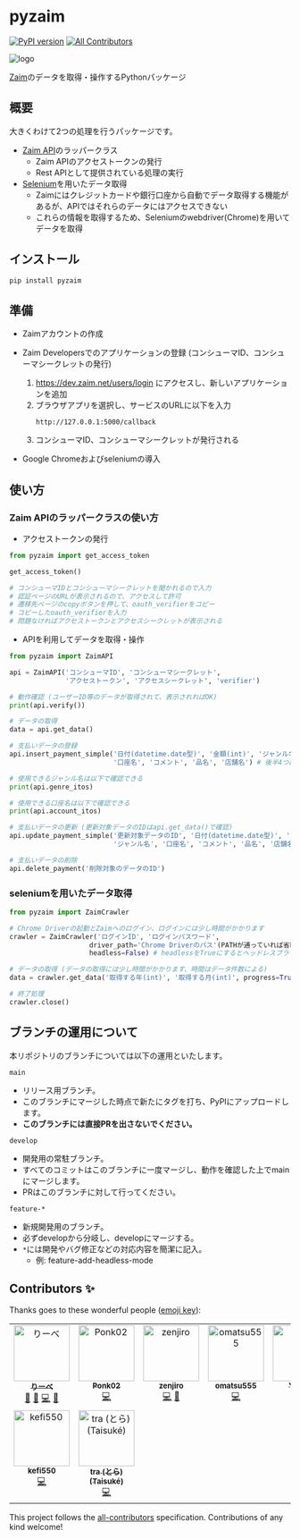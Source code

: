 # pyzaim

[![PyPI version](https://badge.fury.io/py/pyzaim.svg)](https://badge.fury.io/py/pyzaim)<!-- ALL-CONTRIBUTORS-BADGE:START - Do not remove or modify this section -->
[![All Contributors](https://img.shields.io/badge/all_contributors-8-orange.svg?style=flat-square)](#contributors-)
<!-- ALL-CONTRIBUTORS-BADGE:END -->

![logo](https://raw.githubusercontent.com/liebe-magi/pyzaim/main/img/pyzaim.svg)

[Zaim](https://zaim.net/)のデータを取得・操作するPythonパッケージ

## 概要

大きくわけて2つの処理を行うパッケージです。

- [Zaim API](https://dev.zaim.net/)のラッパークラス
  - Zaim APIのアクセストークンの発行
  - Rest APIとして提供されている処理の実行
- [Selenium](https://github.com/SeleniumHQ/selenium/tree/master/py)を用いたデータ取得
  - Zaimにはクレジットカードや銀行口座から自動でデータ取得する機能があるが、APIではそれらのデータにはアクセスできない
  - これらの情報を取得するため、Seleniumのwebdriver(Chrome)を用いてデータを取得

## インストール

```bash
pip install pyzaim
```

## 準備

- Zaimアカウントの作成
- Zaim Developersでのアプリケーションの登録 (コンシューマID、コンシューマシークレットの発行)

  1. https://dev.zaim.net/users/login にアクセスし、新しいアプリケーションを追加
  1. ブラウザアプリを選択し、サービスのURLに以下を入力
        ```
        http://127.0.0.1:5000/callback
        ```
  1. コンシューマID、コンシューマシークレットが発行される 
- Google Chromeおよびseleniumの導入

## 使い方

### Zaim APIのラッパークラスの使い方

- アクセストークンの発行

```python
from pyzaim import get_access_token

get_access_token()

# コンシューマIDとコンシューマシークレットを聞かれるので入力
# 認証ページのURLが表示されるので、アクセスして許可
# 遷移先ページのcopyボタンを押して、oauth_verifierをコピー
# コピーしたoauth_verifierを入力
# 問題なければアクセストークンとアクセスシークレットが表示される
```

- APIを利用してデータを取得・操作

```python
from pyzaim import ZaimAPI

api = ZaimAPI('コンシューマID', 'コンシューマシークレット',
              'アクセストークン', 'アクセスシークレット', 'verifier')

# 動作確認 (ユーザーID等のデータが取得されて、表示されればOK)
print(api.verify())

# データの取得
data = api.get_data()

# 支払いデータの登録
api.insert_payment_simple('日付(datetime.date型)', '金額(int)', 'ジャンル名',
                          '口座名', 'コメント', '品名', '店舗名') # 後半4つは任意入力

# 使用できるジャンル名は以下で確認できる
print(api.genre_itos)

# 使用できる口座名は以下で確認できる
print(api.account_itos)

# 支払いデータの更新 (更新対象データのIDはapi.get_data()で確認)
api.update_payment_simple('更新対象データのID', '日付(datetime.date型)', '金額(int)',
                          'ジャンル名', '口座名', 'コメント', '品名', '店舗名') # 後半4つは任意入力

# 支払いデータの削除
api.delete_payment('削除対象のデータのID')
```

### seleniumを用いたデータ取得

```python
from pyzaim import ZaimCrawler

# Chrome Driverの起動とZaimへのログイン、ログインには少し時間がかかります
crawler = ZaimCrawler('ログインID', 'ログインパスワード',
                    driver_path='Chrome Driverのパス'(PATHが通っていれば省略可),
                    headless=False) # headlessをTrueにするとヘッドレスブラウザで実行できる

# データの取得 (データの取得には少し時間がかかります、時間はデータ件数による)
data = crawler.get_data('取得する年(int)', '取得する月(int)', progress=True) # progressをFalseにするとプログレスバーを非表示にできる

# 終了処理
crawler.close()
```

## ブランチの運用について

本リポジトリのブランチについては以下の運用といたします。

`main`
- リリース用ブランチ。
- このブランチにマージした時点で新たにタグを打ち、PyPIにアップロードします。
- **このブランチには直接PRを出さないでください。**

`develop`
- 開発用の常駐ブランチ。
- すべてのコミットはこのブランチに一度マージし、動作を確認した上でmainにマージします。
- PRはこのブランチに対して行ってください。

`feature-*`
- 新規開発用のブランチ。
- 必ずdevelopから分岐し、developにマージする。
- `*`には開発やバグ修正などの対応内容を簡潔に記入。
  - 例: feature-add-headless-mode

## Contributors ✨

Thanks goes to these wonderful people ([emoji key](https://allcontributors.org/docs/en/emoji-key)):

<!-- ALL-CONTRIBUTORS-LIST:START - Do not remove or modify this section -->
<!-- prettier-ignore-start -->
<!-- markdownlint-disable -->
<table>
  <tbody>
    <tr>
      <td align="center" valign="top" width="16.66%"><a href="https://hackfront.dev"><img src="https://avatars.githubusercontent.com/u/38152917?v=4?s=100" width="100px;" alt="りーべ"/><br /><sub><b>りーべ</b></sub></a><br /><a href="#projectManagement-liebe-magi" title="Project Management">📆</a> <a href="https://github.com/liebe-magi/pyzaim/pulls?q=is%3Apr+reviewed-by%3Aliebe-magi" title="Reviewed Pull Requests">👀</a> <a href="https://github.com/liebe-magi/pyzaim/commits?author=liebe-magi" title="Code">💻</a> <a href="https://github.com/liebe-magi/pyzaim/commits?author=liebe-magi" title="Documentation">📖</a></td>
      <td align="center" valign="top" width="16.66%"><a href="https://github.com/Ponk02"><img src="https://avatars.githubusercontent.com/u/24751394?v=4?s=100" width="100px;" alt="Ponk02"/><br /><sub><b>Ponk02</b></sub></a><br /><a href="https://github.com/liebe-magi/pyzaim/commits?author=Ponk02" title="Code">💻</a></td>
      <td align="center" valign="top" width="16.66%"><a href="http://zenjiro.wordpress.com/"><img src="https://avatars.githubusercontent.com/u/1298249?v=4?s=100" width="100px;" alt="zenjiro"/><br /><sub><b>zenjiro</b></sub></a><br /><a href="https://github.com/liebe-magi/pyzaim/commits?author=zenjiro" title="Code">💻</a> <a href="https://github.com/liebe-magi/pyzaim/pulls?q=is%3Apr+reviewed-by%3Azenjiro" title="Reviewed Pull Requests">👀</a></td>
      <td align="center" valign="top" width="16.66%"><a href="https://github.com/omatsu555"><img src="https://avatars.githubusercontent.com/u/40729996?v=4?s=100" width="100px;" alt="omatsu555"/><br /><sub><b>omatsu555</b></sub></a><br /><a href="https://github.com/liebe-magi/pyzaim/commits?author=omatsu555" title="Code">💻</a></td>
      <td align="center" valign="top" width="16.66%"><a href="https://github.com/kagemomiji"><img src="https://avatars.githubusercontent.com/u/5343692?v=4?s=100" width="100px;" alt="Y.Tory"/><br /><sub><b>Y.Tory</b></sub></a><br /><a href="https://github.com/liebe-magi/pyzaim/commits?author=kagemomiji" title="Code">💻</a></td>
      <td align="center" valign="top" width="16.66%"><a href="https://knoow.jp/@/Omatsu?preview"><img src="https://avatars.githubusercontent.com/u/7794917?v=4?s=100" width="100px;" alt="o-matsu"/><br /><sub><b>o-matsu</b></sub></a><br /><a href="https://github.com/liebe-magi/pyzaim/commits?author=o-matsu" title="Code">💻</a></td>
    </tr>
    <tr>
      <td align="center" valign="top" width="16.66%"><a href="https://github.com/kefi550"><img src="https://avatars.githubusercontent.com/u/46632469?v=4?s=100" width="100px;" alt="kefi550"/><br /><sub><b>kefi550</b></sub></a><br /><a href="https://github.com/liebe-magi/pyzaim/commits?author=kefi550" title="Code">💻</a></td>
      <td align="center" valign="top" width="16.66%"><a href="https://github.com/clcl777"><img src="https://avatars.githubusercontent.com/u/77223796?v=4?s=100" width="100px;" alt="tra (とら) (Taisuké)"/><br /><sub><b>tra (とら) (Taisuké)</b></sub></a><br /><a href="https://github.com/liebe-magi/pyzaim/commits?author=clcl777" title="Code">💻</a></td>
    </tr>
  </tbody>
</table>

<!-- markdownlint-restore -->
<!-- prettier-ignore-end -->

<!-- ALL-CONTRIBUTORS-LIST:END -->

This project follows the [all-contributors](https://github.com/all-contributors/all-contributors) specification. Contributions of any kind welcome!
